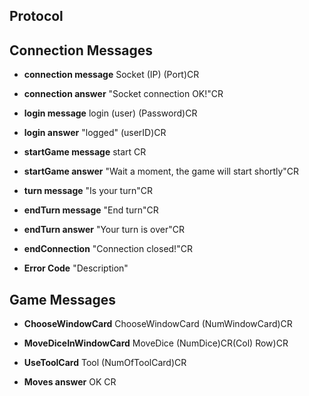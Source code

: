 ## Protocol

## Connection Messages

* **connection message**
    Socket <TAB>(IP) <TAB>(Port)CR

* **connection answer**
    "Socket connection OK!"CR

* **login message**
    login <TAB>(user) <TAB>(Password)CR

* **login answer**
    "logged" <TAB>(userID)CR

* **startGame message**
    start CR

* **startGame answer**
    "Wait a moment, the game will start shortly"CR

* **turn message**
    "Is your turn"CR

* **endTurn message**
    "End turn"CR

* **endTurn answer**
    "Your turn is over"CR

* **endConnection**
    "Connection closed!"CR

* **Error Code**
    "Description"

## Game Messages

* **ChooseWindowCard**
    ChooseWindowCard <TAB>(NumWindowCard)CR

* **MoveDiceInWindowCard**
    MoveDice <TAB>(NumDice)CR(Col) <TAB>Row)CR

* **UseToolCard**
    Tool <TAB>(NumOfToolCard)CR
* **Moves answer**
    OK CR
